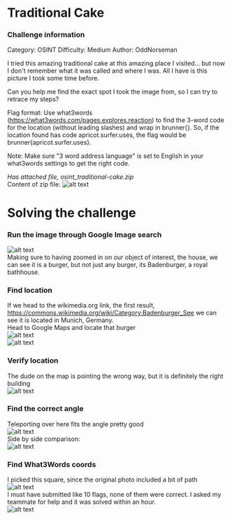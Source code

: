 # Traditional Cake

### Challenge information
Category: OSINT
Difficulty: Medium
Author: OddNorseman

I tried this amazing traditional cake at this amazing place I visited... but now I don't remember what it was called and where I was. All I have is this picture I took some time before.

Can you help me find the exact spot I took the image from, so I can try to retrace my steps?

Flag format: Use what3words (https://what3words.com/pages.explores.reaction) to find the 3-word code for the location (without leading slashes) and wrap in brunner{}.
So, if the location found has code apricot.surfer.uses, the flag would be brunner{apricot.surfer.uses}.

Note: Make sure "3 word address language" is set to English in your what3words settings to get the right code.

*Has attached file, osint_traditional-cake.zip*  
Content of zip file: 
![alt text](traditional-cake.jpg)

# Solving the challenge

### Run the image through Google Image search
![alt text](google-image-search.png)  
Making sure to having zoomed in on our object of interest, the house, we can see it is a burger, but not just any burger, its Badenburger, a royal bathhouse.

### Find location
If we head to the wikimedia.org link, the first result, https://commons.wikimedia.org/wiki/Category:Badenburger_See we can see it is located in Munich, Germany.  
Head to Google Maps and locate that burger  
![alt text](maps-lookup.png)  
![alt text](maps-location.png)

### Verify location
The dude on the map is pointing the wrong way, but it is definitely the right building  
![alt text](street-view-verification.png)

### Find the correct angle
Teleporting over here fits the angle pretty good  
![alt text](street-view-adjusted.png)  
Side by side comparison:  
![alt text](side-by-side.png)

### Find What3Words coords  
I picked this square, since the original photo included a bit of path  
![alt text](what3words.png)  
I must have submitted like 10 flags, none of them were correct. I asked my teammate for help and it was solved within an hour.  
![alt text](flag.png)